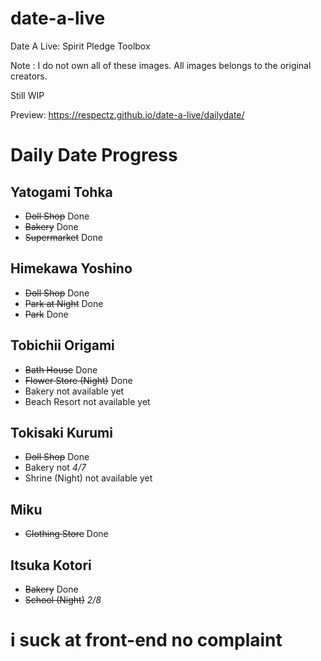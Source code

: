 # date-a-live
Date A Live: Spirit Pledge Toolbox

Note : 
I do not own all of these images.
All images belongs to the original creators.

Still WIP

Preview:
https://respectz.github.io/date-a-live/dailydate/

# Daily Date Progress
## Yatogami Tohka
* ~~Doll Shop~~ Done
* ~~Bakery~~ Done
* ~~Supermarket~~ Done
## Himekawa Yoshino
* ~~Doll Shop~~ Done
* ~~Park at Night~~ Done
* ~~Park~~ Done
## Tobichii Origami
* ~~Bath House~~ Done
* ~~Flower Store (Night)~~ Done
* Bakery not available yet
* Beach Resort not available yet
## Tokisaki Kurumi
* ~~Doll Shop~~ Done
* Bakery not *4/7*
* Shrine (Night) not available yet
## Miku
* ~~Clothing Store~~ Done
## Itsuka Kotori
* ~~Bakery~~ Done
* ~~School (Night)~~ *2/8*

# i suck at front-end no complaint 
